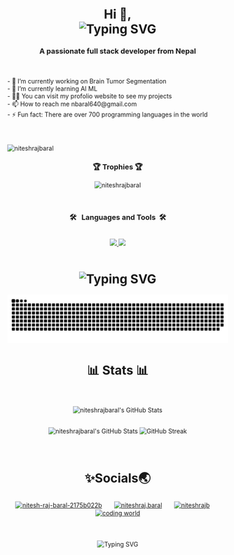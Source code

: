 
<h1 align="center">Hi 👋,
<br>

<img src="https://readme-typing-svg.demolab.com?font=Fira+Code&size=30&duration=4000&pause=1&center=true&vCenter=true&width=435&height=52&lines=I'm+Nitesh+Raj+Baral" alt="Typing SVG" />
</h1>
<h3 align="center">A passionate full stack developer from Nepal</h3>


<br clear="both"> 
<div align="left">
  <br>
- 🔭 I’m currently working on Brain Tumor Segmentation
  <br>
- 🌱 I’m currently learning AI ML
  <br>
- 👨‍💻 You can visit my profolio website to see my projects
  <br>
- 📫 How to reach me nbaral640@gmail.com
  <br>
- ⚡ Fun fact: There are over 700 programming languages in the world
</div>

###
###
<br>
<p align="left"> <img src="https://komarev.com/ghpvc/?username=niteshrajbaral&label=Profile%20views&color=0e75b6&style=flat" alt="niteshrajbaral" /> </p>
<h3 align="center">🏆 Trophies 🏆</h3>
<p align="center"> <img src="https://github-profile-trophy.vercel.app/?username=niteshrajbaral&theme=onedark" alt="niteshrajbaral" /></p>


<br>

###
<h3 align="center" >🛠 &nbsp;&nbsp;Languages and Tools&nbsp;&nbsp;🛠</h3>
<br clear="both">
<div align="center">
  <a href="https://skillicons.dev">
    <img src="https://skillicons.dev/icons?i=blender,bootstrap,c,cpp,cloudflare,css,django,eclipse,fortran,git,github&theme=light" />
    <img src="https://skillicons.dev/icons?i=html,java,js,jquery,linux,mysql,php,py,pytorch,unity,vscode,wordpress&theme=light" />
  </a>
</div>



<br clear="both">
<h1 align="center">
<img src="https://readme-typing-svg.demolab.com?font=Fira+Coda&size=30&duration=3000&pause=1000&center=true&vCenter=true&width=500&lines=%F0%9F%90%8DMy+Contributions%F0%9F%90%8D" alt="Typing SVG" />
</h1>
<img src="https://raw.githubusercontent.com/niteshrajbaral/niteshrajbaral/output/snake.svg" alt="Snake animation" />

###

<h1 align="center">📊 Stats 📊</h1>

###
<br clear="both">
<div align="center" >
<p><img src="https://github-readme-stats.vercel.app/api/top-langs/?username=niteshrajbaral&theme=dark&show_icons=true&hide_border=true&layout=compact" alt="niteshrajbaral's GitHub Stats" />
</div>

<br clear="both">

<div align="center" >
<img src="https://github-readme-stats.vercel.app/api?username=niteshrajbaral&theme=dark&show_icons=true&hide_border=true&rank_icon=github&count_private=true" alt="niteshrajbaral's GitHub Stats" />

<img src="https://streak-stats.demolab.com?user=niteshrajbaral&theme=tokyonight&hide_border=true&border_radius=10" alt="GitHub Streak" />
</div>

###
<br>

###

<h1 align="center">✨Socials🌏</h1>

###
<p align="center">
<a href="https://linkedin.com/in/nitesh-raj-baral-2175b022b" target="blank"><img align="center" src="https://raw.githubusercontent.com/rahuldkjain/github-profile-readme-generator/master/src/images/icons/Social/linked-in-alt.svg" alt="nitesh-raj-baral-2175b022b" height="30" width="40" /></a>
  &nbsp; &nbsp; &nbsp;
<a href="https://fb.com/niteshraj.baral" target="blank"><img align="center" src="https://raw.githubusercontent.com/rahuldkjain/github-profile-readme-generator/master/src/images/icons/Social/facebook.svg" alt="niteshraj.baral" height="30" width="40" /></a>
  &nbsp; &nbsp; &nbsp;
<a href="https://instagram.com/niteshrajb" target="blank"><img align="center" src="https://raw.githubusercontent.com/rahuldkjain/github-profile-readme-generator/master/src/images/icons/Social/instagram.svg" alt="niteshrajb" height="30" width="40" /></a>
  &nbsp; &nbsp; &nbsp;
<a href="https://www.youtube.com/c/coding world" target="blank"><img align="center" src="https://raw.githubusercontent.com/rahuldkjain/github-profile-readme-generator/master/src/images/icons/Social/youtube.svg" alt="coding world" height="30" width="40" /></a>
</p>

<br>

###
<div align="center">
<img src="https://readme-typing-svg.demolab.com?font=Fira+Coda&size=30&duration=3000&pause=1000&center=true&vCenter=true&width=500&lines=Wanna+Hire%F0%9F%96%90;I+am+open+to+work+!!!" alt="Typing SVG" />
</div>

